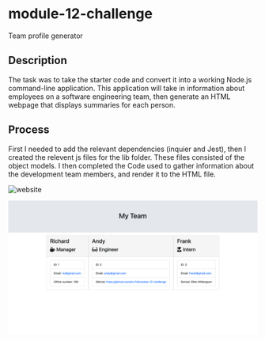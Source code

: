 # module-12-challenge
Team profile generator

## Description

The task was to take the starter code and convert it into a working Node.js command-line application. This application will take in information about employees on a software engineering team, then generate an HTML webpage that displays summaries for each person.

## Process

First I needed to add the relevant dependencies (inquier and Jest), then I created the relevent js files for the lib folder. These files consisted of the object models. I then completed the Code used to gather information about the development team members, and render it to the HTML file.

![website](https://ricj14.github.io/module-12-challenge/)

![screenshot of website](assets/Module-12-challenge_screenshot.png)
